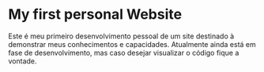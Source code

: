 
# My first personal Website

Este é meu primeiro desenvolvimento pessoal de um site destinado à demonstrar meus conhecimentos e capacidades.
Atualmente ainda está em fase de desenvolvimento, mas caso desejar visualizar o código fique a vontade.
